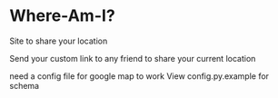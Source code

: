 # Where-Am-I?
Site to share your location

Send your custom link to any friend to  share your current location

need a config file for google map to work
View config.py.example for schema

